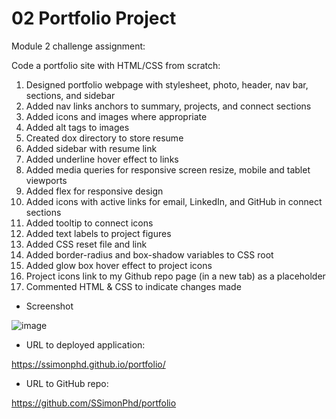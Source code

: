 # 02 Portfolio Project

Module 2 challenge assignment:

Code a portfolio site with HTML/CSS from scratch:

1. Designed portfolio webpage with stylesheet, photo, header, nav bar, sections, and sidebar
2. Added nav links anchors to summary, projects, and connect sections
3. Added icons and images where appropriate
4. Added alt tags to images
5. Created dox directory to store resume
6. Added sidebar with resume link
7. Added underline hover effect to links
8. Added media queries for responsive screen resize, mobile and tablet viewports
9. Added flex for responsive design
10. Added icons with active links for email, LinkedIn, and GitHub in connect sections
11. Added tooltip to connect icons
12. Added text labels to project figures
13. Added CSS reset file and link
14. Added border-radius and box-shadow variables to CSS root
15. Added glow box hover effect to project icons
16. Project icons link to my Github repo page (in a new tab) as a placeholder
17. Commented HTML & CSS to indicate changes made

- Screenshot

![image](https://user-images.githubusercontent.com/60651145/183820871-240a2c22-1af3-4b0c-8d78-8523e13edfce.png)

- URL to deployed application:

https://ssimonphd.github.io/portfolio/

- URL to GitHub repo:

https://github.com/SSimonPhd/portfolio

